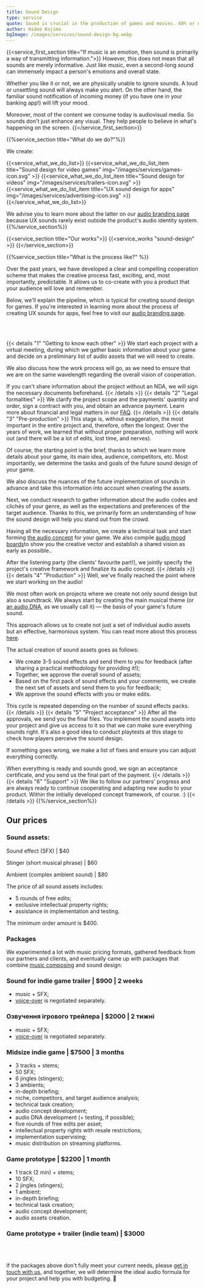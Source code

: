 ```yaml
---
title: Sound Design 
type: service
quote: Sound is crucial in the production of games and movies. 60% or even 70% of sensations are evoked precisely by sound. At the same time, sound is not only music but also sound effects. Their presence or absence greatly defines the atmosphere of the game.
author: Hideo Kojima
bgImage: /images/services/sound-design-bg.webp
---
```


{{<service_first_section title="If music is an emotion, then sound is primarily a way of transmitting information.">}}
However, this does not mean that all sounds are merely informative. Just like music, even a second-long sound can immensely impact a person's emotions and overall state.

Whether you like it or not, we are physically unable to ignore sounds. A loud or unsettling sound will always make you alert. On the other hand, the familiar sound notification of incoming money (if you have one in your banking app!) will lift your mood.

Moreover, most of the content we consume today is audiovisual media. So sounds don't just enhance any visual. They help people to believe in what's happening on the screen.
{{</service_first_section>}}

{{%service_section title="What do we do?"%}}

We create:

{{<service_what_we_do_list>}}
{{<service_what_we_do_list_item title="Sound design for video games" img="/images/services/games-icon.svg" >}}
{{<service_what_we_do_list_item title="Sound design for videos" img="/images/services/trailers-icon.svg" >}}
{{<service_what_we_do_list_item title="UX sound design for apps" img="/images/services/advertising-icon.svg" >}}
{{</service_what_we_do_list>}}

We advise you to learn more about the latter on our [audio branding page](/en/services/audio-branding) because UX sounds rarely exist outside the product's audio identity system.
{{%/service_section%}}

{{<service_section title="Our works">}}
{{<service_works "sound-design" >}}
{{</service_section>}}

{{%service_section title="What is the process like?" %}}

Over the past years, we have developed a clear and compelling cooperation scheme that makes the creative process fast, exciting, and, most importantly, predictable. It allows us to co-create with you a product that your audience will love and remember.

Below, we'll explain the pipeline, which is typical for creating sound design for games. If you're interested in learning more about the process of creating UX sounds for apps, feel free to visit our [audio branding page](/en/services/audio-branding). 

<br /><br />

{{< details "1" "Getting to know each other"  >}}
We start each project with a virtual meeting, during which we gather basic information about your game and decide on a preliminary list of audio assets that we will need to create. 

We also discuss how the work process will go, as we need to ensure that we are on the same wavelength regarding the overall vision of cooperation.

If you can't share information about the project without an NDA, we will sign the necessary documents beforehand.
{{< /details  >}}
{{< details "2" "Legal formalities"  >}}
We clarify the project scope and the payments' quantity and order, sign a contract with you, and obtain an advance payment. Learn more about financial and legal matters in our [FAQ](/en/faq).
{{< /details  >}}
{{< details "3" "Pre-production"  >}}
This stage is, without exaggeration, the most important in the entire project and, therefore, often the longest. Over the years of work, we learned that without proper preparation, nothing will work out (and there will be a lot of edits, lost time, and nerves).

Of course, the starting point is the brief, thanks to which we learn more details about your game, its main idea, audience, competitors, etc. Most importantly, we determine the tasks and goals of the future sound design of your game.

We also discuss the nuances of the future implementation of sounds in advance and take this information into account when creating the assets.

Next, we conduct research to gather information about the audio codes and clichés of your genre, as well as the expectations and preferences of the target audience. Thanks to this, we primarily form an understanding of how the sound design will help you stand out from the crowd.

Having all the necessary information, we create a technical task and start forming [the audio concept](/en/faq#audio-concept) for your game. We also compile [audio mood boards](/en/faq#audio-mood-board)to show you the creative vector and establish a shared vision as early as possible..

After the listening party (the clients' favourite part!), we jointly specify the project's creative framework and finalize its audio concept.
{{< /details  >}}
{{< details "4" "Production"  >}}
Well, we've finally reached the point where we start working on the audio! 

We most often work on projects where we create not only sound design but also a soundtrack. We always start by creating the main musical theme (or [an audio DNA](/en/faq#audio-dna), as we usually call it) — the basis of your game's future sound. 

This approach allows us to create not just a set of individual audio assets but an effective, harmonious system. You can read more about this process [here](/en/faq).

The actual creation of sound assets goes as follows:

- We create 3-5 sound effects and send them to you for feedback (after sharing a practical methodology for providing it!);
- Together, we approve the overall sound of assets;
- Based on the first pack of sound effects and your comments, we create the next set of assets and send them to you for feedback;
- We approve the sound effects with you or make edits.

This cycle is repeated depending on the number of sound effects packs.
{{< /details  >}}
{{< details "5" "Project acceptance"  >}}
After all the approvals, we send you the final files. You implement the sound assets into your project and give us access to it so that we can make sure everything sounds right. It's also a good idea to conduct playtests at this stage to check how players perceive the sound design.

If something goes wrong, we make a list of fixes and ensure you can adjust everything correctly.

When everything is ready and sounds good, we sign an acceptance certificate, and you send us the final part of the payment.
{{< /details  >}}
{{< details "6" "Support"  >}}
We like to follow our partners' progress and are always ready to continue cooperating and adapting new audio to your product. Within the initially developed concept framework, of course. :)
{{< /details  >}}
{{%/service_section%}}

<div class="our-prices service-section inline-gap">
    <div class="small-container">
        <h2>Our prices</h2>
        <h3>Sound assets:</h3>
        <div>
            <p>Sound effect (SFX) | $40</p>
            <p>Stinger (short musical phrase) | $60</p>
            <p>Ambient (complex ambient sound) | $80</p>
            <p>The price of all sound assets includes:</p>
            <ul>
                <li>5 rounds of free edits;</li>
                <li>exclusive intellectual property rights;</li>
                <li>assistance in implementation and testing.</li>
            </ul>
            <p>The minimum order amount is $400.</o>
        </div>
        <h3>Packages</h3>
        <div>
            <p>We experimented a lot with music pricing formats, gathered feedback from our partners and clients, and eventually came up with packages that combine <a href="/en/services/music-composing">music composing</a> and sound design:</p>
        </div>
        <h3>Sound for indie game trailer | $900 | 2 weeks</h3>
        <div>
            <ul>
                <li>music + SFX;</li>
                <li><a href="/en/services/voice-casting">voice-over</a> is negotiated separately.</li>
            </ul>
        </div>
        <h3>Озвучення ігрового трейлера | $2000 | 2 тижні</h3>
        <div>
            <ul>
                <li>music + SFX;</li>
                <li><a href="/en/services/voice-casting">voice-over</a> is negotiated separately.</li>
            </ul>
        </div>
        <h3>Midsize indie game | $7500 | 3 months
        </h3>
        <div>
            <ul>
                <li>3 tracks + stems;</li>
                <li>50 SFX;</li>
                <li>6 jingles (stingers);</li>
                <li>3 ambients;</li>
                <li>in-depth briefing;</li>
                <li>niche, competitors, and target audience analysis;</li>
                <li>technical task creation;</li>
                <li>audio concept development;</li>
                <li>audio DNA development (+ testing, if possible);</li>
                <li>five rounds of free edits per asset;</li>
                <li>intellectual property rights with resale restrictions;</li>
                <li>implementation supervising;</li>
                <li>music distribution on streaming platforms.</li>
            </ul>
        </div>
        <h3>Game prototype | $2200 | 1 month</h3>
        <div>
            <ul>
                <li>1 track (2 min) + stems;</li>
                <li>10 SFX;</li>
                <li>2 jingles (stingers);</li>
                <li>1 ambient;</li>
                <li>in-depth briefing;</li>
                <li>technical task creation;</li>
                <li>audio concept development;</li>
                <li>audio assets creation.</li>
            </ul>
        </div>
        <h3>Game prototype + trailer (indie team) | $3000 </h3>
        <div>
            <br>
            <br>
            <p>
                If the packages above don't fully meet your current needs, please
                <a href="mailto:connect@vp-production.com">get in touch with us</a>, and together, we will determine the ideal audio formula for your project and help you with budgeting. 🙌
            </p>
        </div>
    </div>
</div>
